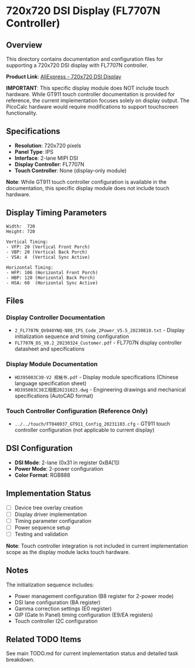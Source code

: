 # 720x720 DSI Display (FL7707N Controller)

## Overview

This directory contains documentation and configuration files for supporting a 720x720 DSI display with FL7707N controller.

**Product Link**: [AliExpress - 720x720 DSI Display](https://www.aliexpress.us/item/3256807565141061.html)

**IMPORTANT**: This specific display module does NOT include touch hardware. While GT911 touch controller documentation is provided for reference, the current implementation focuses solely on display output. The PicoCalc hardware would require modifications to support touchscreen functionality.

## Specifications

- **Resolution**: 720x720 pixels
- **Panel Type**: IPS
- **Interface**: 2-lane MIPI DSI
- **Display Controller**: FL7707N
- **Touch Controller**: None (display-only module)

**Note**: While GT911 touch controller configuration is available in the documentation, this specific display module does not include touch hardware.

## Display Timing Parameters

```
Width:  720
Height: 720

Vertical Timing:
- VFP: 20 (Vertical Front Porch)
- VBP: 20 (Vertical Back Porch) 
- VSA: 4  (Vertical Sync Active)

Horizontal Timing:
- HFP: 106 (Horizontal Front Porch)
- HBP: 120 (Horizontal Back Porch)
- HSA: 60  (Horizontal Sync Active)
```

## Files

### Display Controller Documentation
- `2_FL7707N_QV040YNQ-N80_IPS_Code_2Power_V5.5_20230810.txt` - Display initialization sequence and timing configuration
- `FL7707N_DS_V0.2_20230324_Customer.pdf` - FL7707N display controller datasheet and specifications

### Display Module Documentation  
- `HD395003C30-V2 规格书.pdf` - Display module specifications (Chinese language specification sheet)
- `HD395003C30工程图20231023.dwg` - Engineering drawings and mechanical specifications (AutoCAD format)

### Touch Controller Configuration (Reference Only)
- `../../touch/FT040037_GT911_Config_20231103.cfg` - GT911 touch controller configuration (not applicable to current display)

## DSI Configuration

- **DSI Mode**: 2-lane (0x31 in register 0xBA[1])
- **Power Mode**: 2-power configuration
- **Color Format**: RGB888

## Implementation Status

- [ ] Device tree overlay creation
- [ ] Display driver implementation
- [ ] Timing parameter configuration
- [ ] Power sequence setup
- [ ] Testing and validation

**Note**: Touch controller integration is not included in current implementation scope as the display module lacks touch hardware.

## Notes

The initialization sequence includes:
- Power management configuration (B8 register for 2-power mode)
- DSI lane configuration (BA register)
- Gamma correction settings (E0 register)
- GIP (Gate In Panel) timing configuration (E9/EA registers)
- Touch controller I2C configuration

## Related TODO Items

See main TODO.md for current implementation status and detailed task breakdown.
